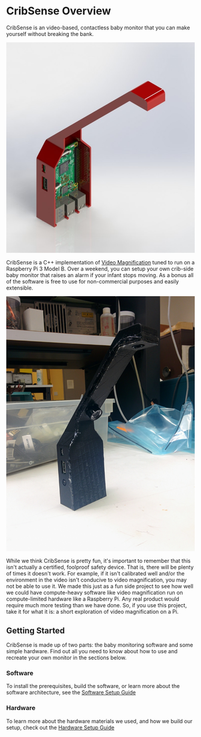 # CribSense Overview

CribSense is an video-based, contactless baby monitor that you can make yourself without breaking the bank.

![Cribsense-1](img/render-1.jpg)

CribSense is a C++ implementation of [Video Magnification](http://people.csail.mit.edu/mrub/vidmag/) tuned to run on a Raspberry Pi 3 Model B. Over a weekend, you can setup your own crib-side baby monitor that raises an alarm if your infant stops moving. As a bonus all of the software is free to use for non-commercial purposes and easily extensible.

![Cribsense-2](img/complete-standing.jpg)

While we think CribSense is pretty fun, it's important to remember that this isn't actually a certified, foolproof safety device. That is, there will be plenty of times it doesn't work. For example, if it isn't calibrated well and/or the environment in the video isn't conducive to video magnification, you may not be able to use it. We made this just as a fun side project to see how well we could have compute-heavy software like video magnification run on compute-limited hardware like a Raspberry Pi. Any real product would require much more testing than we have done. So, if you use this project, take it for what it is: a short exploration of video magnification on a Pi.

## Getting Started
CribSense is made up of two parts: the baby monitoring software and some simple hardware. Find out all you need to know about how to use and recreate your own monitor in the sections below.

### Software

To install the prerequisites, build the software, or learn more about the software architecture, see the [Software Setup Guide](setup/sw-setup.md)

### Hardware

To learn more about the hardware materials we used, and how we build our setup, check out the [Hardware Setup Guide](setup/hw-setup.md)
